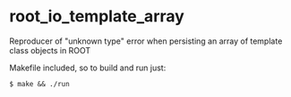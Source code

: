 # root_io_template_array
Reproducer of "unknown type" error when persisting an array of template class objects in ROOT

Makefile included, so to build and run just:

`$ make && ./run`
